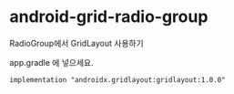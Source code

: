 # android-grid-radio-group
RadioGroup에서 GridLayout 사용하기

app.gradle 에 넣으세요.
```
implementation "androidx.gridlayout:gridlayout:1.0.0"
```
